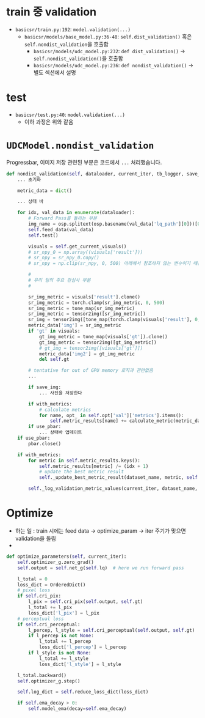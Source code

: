 # train 중 validation

+ `basicsr/train.py:192`: `model.validation(...)`
  + `basicsr/models/base_model.py:36-48`: `self.dist_validation()` 혹은 `self.nondist_validation`을 호출함
    + `basicsr/models/udc_model.py:232`: `def dist_validation()` -> `self.nondist_validation()`을 호출함
    + `basicsr/models/udc_model.py:236`: `def nondist_validation()` -> 별도 섹션에서 설명

# test

+ `basicsr/test.py:40`: `model.validation(...)`
  + 이하 과정은 위와 같음

# `UDCModel.nondist_validation`

Progressbar, 이미지 저장 관련된 부분은 코드에서 `...` 처리했습니다.

```Python
def nondist_validation(self, dataloader, current_iter, tb_logger, save_img):
    ... 초기화

    metric_data = dict()

    ... 상태 바

    for idx, val_data in enumerate(dataloader):
        # Forward Pass를 돌리는 부분
        img_name = osp.splitext(osp.basename(val_data['lq_path'][0]))[0]
        self.feed_data(val_data)
        self.test()

        visuals = self.get_current_visuals()
        # sr_npy_0 = np.array((visuals['result']))
        # sr_npy = sr_npy_0.copy()
        # sr_npy = np.clip(sr_npy, 0, 500) 아래에서 참조하지 않는 변수이기 때문에 주석처리해도 무방함

        #
        # 우리 팀의 주요 관심사 부분
        # 

        sr_img_metric = visuals['result'].clone()
        sr_img_metric = torch.clamp(sr_img_metric, 0, 500)
        sr_img_metric = tone_map(sr_img_metric)
        sr_img_metric = tensor2img([sr_img_metric])
        sr_img = tensor2img([tone_map(torch.clamp(visuals['result'], 0, 500))])
        metric_data['img'] = sr_img_metric
        if 'gt' in visuals:
            gt_img_metric = tone_map(visuals['gt']).clone()
            gt_img_metric = tensor2img([gt_img_metric])
            # gt_img = tensor2img([visuals['gt']])
            metric_data['img2'] = gt_img_metric
            del self.gt

        # tentative for out of GPU memory 로직과 관련없음
        ...

        if save_img:
            ... 사진을 저장한다

        if with_metrics:
            # calculate metrics
            for name, opt_ in self.opt['val']['metrics'].items():
                self.metric_results[name] += calculate_metric(metric_data, opt_)
        if use_pbar:
            ... 상태바 업데이트
    if use_pbar:
        pbar.close()

    if with_metrics:
        for metric in self.metric_results.keys():
            self.metric_results[metric] /= (idx + 1)
            # update the best metric result
            self._update_best_metric_result(dataset_name, metric, self.metric_results[metric], current_iter)

        self._log_validation_metric_values(current_iter, dataset_name, tb_logger)
```

# Optimize

+ 하는 일 : train 시에는 feed data -> optimize_param -> iter 주기가 맞으면 validation을 돌림
+ 

```Python
def optimize_parameters(self, current_iter):
    self.optimizer_g.zero_grad()
    self.output = self.net_g(self.lq)  # here we run forward pass

    l_total = 0
    loss_dict = OrderedDict()
    # pixel loss
    if self.cri_pix:
        l_pix = self.cri_pix(self.output, self.gt)
        l_total += l_pix
        loss_dict['l_pix'] = l_pix
    # perceptual loss
    if self.cri_perceptual:
        l_percep, l_style = self.cri_perceptual(self.output, self.gt)
        if l_percep is not None:
            l_total += l_percep
            loss_dict['l_percep'] = l_percep
        if l_style is not None:
            l_total += l_style
            loss_dict['l_style'] = l_style

    l_total.backward()
    self.optimizer_g.step()

    self.log_dict = self.reduce_loss_dict(loss_dict)

    if self.ema_decay > 0:
        self.model_ema(decay=self.ema_decay)
```
